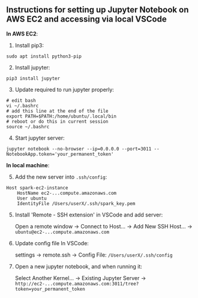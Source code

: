 ## Instructions for setting up Jupyter Notebook on AWS EC2 and accessing via local VSCode

**In AWS EC2**:

1) Install pip3:
```shell
sudo apt install python3-pip
```

2) Install jupyter:
```shell
pip3 install jupyter
```

3) Update required to run jupyter properly:
```shell
# edit bash
vi ~/.bashrc
# add this line at the end of the file
export PATH=$PATH:/home/ubuntu/.local/bin
# reboot or do this in current session
source ~/.bashrc
```

4) Start jupyter server:
```shell
jupyter notebook --no-browser --ip=0.0.0.0 --port=3011 --NotebookApp.token='your_permanent_token'
```

**In local machine**:

5) Add the new server into `.ssh/config`:
```shell
Host spark-ec2-instance
    HostName ec2-...compute.amazonaws.com
    User ubuntu
    IdentityFile /Users/userX/.ssh/spark_key.pem
```
5) Install 'Remote - SSH extension' in VSCode and add server:

	Open a remote window -> Connect to Host... -> Add New SSH Host... ->
	`ubuntu@ec2-...compute.amazonaws.com` 

6) Update config file In VSCode:

   	settings -> remote.ssh -> Config File: `/Users/userX/.ssh/config`

8) Open a new jupyter notebook, and when running it:

	Select Another Kernel... -> Existing Jupyter Server -> `http://ec2-...compute.amazonaws.com:3011/tree?token=your_permanent_token`

